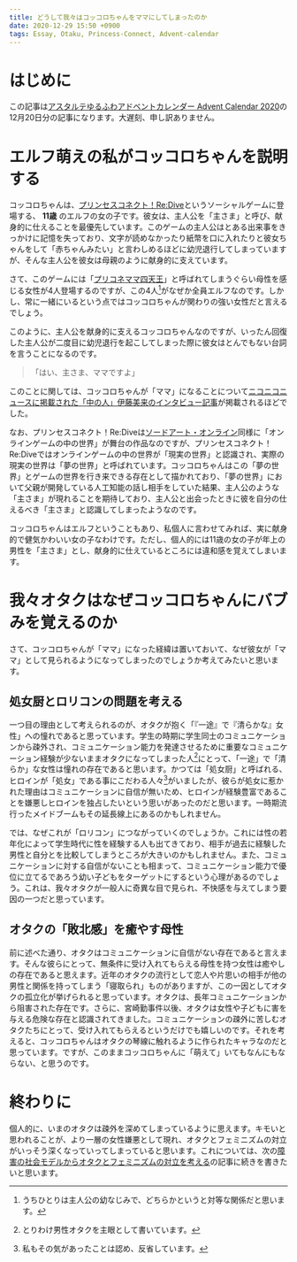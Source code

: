 ```yaml
---
title: どうして我々はコッコロちゃんをママにしてしまったのか
date: 2020-12-29 15:50 +0900
tags: Essay, Otaku, Princess-Connect, Advent-calendar
---
```


# はじめに

この記事は[アスタルテゆるふわアドベントカレンダー Advent Calendar 2020](https://adventar.org/calendars/5051)の12月20日分の記事になります。大遅刻、申し訳ありません。

# エルフ萌えの私がコッコロちゃんを説明する

コッコロちゃんは、[プリンセスコネクト！Re:Dive](https://priconne-redive.jp/)というソーシャルゲームに登場する、 **11歳** のエルフの女の子です。彼女は、主人公を「主さま」と呼び、献身的に仕えることを最優先しています。このゲームの主人公はとある出来事をきっかけに記憶を失っており、文字が読めなかったり紙幣を口に入れたりと彼女ちゃんをして「赤ちゃんみたい」と言わしめるほどに幼児退行してしまっていますが、そんな主人公を彼女は母親のように献身的に支えています。

さて、このゲームには「[プリコネママ四天王](https://dic.nicovideo.jp/a/%E3%83%97%E3%83%AA%E3%82%B3%E3%83%8D%E3%83%9E%E3%83%9E%E5%9B%9B%E5%A4%A9%E7%8E%8B)」と呼ばれてしまうぐらい母性を感じる女性が4人登場するのですが、この4人[^1]がなぜか全員エルフなのです。しかし、常に一緒にいるという点ではコッコロちゃんが関わりの強い女性だと言えるでしょう。

[^1]: うちひとりは主人公の幼なじみで、どちらかというと対等な関係だと思います。

このように、主人公を献身的に支えるコッコロちゃんなのですが、いったん回復した主人公が二度目に幼児退行を起こしてしまった際に彼女はとんでもない台詞を言うことになるのです。

> 「はい、主さま、ママですよ」

このことに関しては、コッコロちゃんが「ママ」になることについて[ニコニコニュースに掲載された「中の人」伊藤美来のインタビュー記事](https://originalnews.nico/260123)が掲載されるほどでした。

なお、プリンセスコネクト！Re:Diveは[ソードアート・オンライン](https://dengekibunko.jp/title/sao/)同様に「オンラインゲームの中の世界」が舞台の作品なのですが、プリンセスコネクト！Re:Diveではオンラインゲームの中の世界が「現実の世界」と認識され、実際の現実の世界は「夢の世界」と呼ばれています。コッコロちゃんはこの「夢の世界」とゲームの世界を行き来できる存在として描かれており、「夢の世界」において父親が開発している人工知能の話し相手をしていた結果、主人公のような「主さま」が現れることを期待しており、主人公と出会ったときに彼を自分の仕えるべき「主さま」と認識してしまったようなのです。

コッコロちゃんはエルフということもあり、私個人に言わせてみれば、実に献身的で健気かわいい女の子なわけです。ただし、個人的には11歳の女の子が年上の男性を「主さま」とし、献身的に仕えているところには違和感を覚えてしまいます。

# 我々オタクはなぜコッコロちゃんにバブみを覚えるのか

さて、コッコロちゃんが「ママ」になった経緯は置いておいて、なぜ彼女が「ママ」として見られるようになってしまったのでしょうか考えてみたいと思います。

## 処女厨とロリコンの問題を考える

一つ目の理由として考えられるのが、オタクが抱く「『一途』で『清らかな』女性」への憧れであると思っています。学生の時期に学生同士のコミュニケーションから疎外され、コミュニケーション能力を発達させるために重要なコミュニケーション経験が少ないままオタクになってしまった人[^2]にとって、「一途」で「清らか」な女性は憧れの存在であると思います。かつては「処女厨」と呼ばれる、ヒロインが「処女」である事にこだわる人々[^3]がいましたが、彼らが処女に惹かれた理由はコミュニケーションに自信が無いため、ヒロインが経験豊富であることを嫌悪しヒロインを独占したいという思いがあったのだと思います。一時期流行ったメイドブームもその延長線上にあるのかもしれません。

[^2]: とりわけ男性オタクを主眼として書いています。
[^3]: 私もその気があったことは認め、反省しています。

では、なぜこれが「ロリコン」につながっていくのでしょうか。これには性の若年化によって学生時代に性を経験する人も出てきており、相手が過去に経験した男性と自分とを比較してしまうところが大きいのかもしれません。また、コミュニケーションに対する自信がないことも相まって、コミュニケーション能力で優位に立てるであろう幼い子どもをターゲットにするという心理があるのでしょう。これは、我々オタクが一般人に奇異な目で見られ、不快感を与えてしまう要因の一つだと思っています。

## オタクの「敗北感」を癒やす母性

前に述べた通り、オタクはコミュニケーションに自信がない存在であると言えます。そんな彼らにとって、無条件に受け入れてもらえる母性を持つ女性は癒やしの存在であると思えます。近年のオタクの流行として恋人や片思いの相手が他の男性と関係を持ってしまう「寝取られ」ものがありますが、この一因としてオタクの孤立化が挙げられると思っています。オタクは、長年コミュニケーションから阻害された存在です。さらに、宮崎勤事件以後、オタクは女性や子どもに害を与える危険な存在と認識されてきました。コミュニケーションの疎外に苦しむオタクたちにとって、受け入れてもらえるというだけでも嬉しいのです。それを考えると、コッコロちゃんはオタクの琴線に触れるように作られたキャラなのだと思っています。ですが、このままコッコロちゃんに「萌えて」いてもなんにもならない、と思うのです。

# 終わりに

個人的に、いまのオタクは疎外を深めてしまっているように思えます。キモいと思われることが、より一層の女性嫌悪として現れ、オタクとフェミニズムの対立がいっそう深くなっていってしまっていると思います。これについては、次の[障害の社会モデルからオタクとフェミニズムの対立を考える](https://huideyeren.info/2021/01/07/considering-the-conflict-between-otaku-and-feminism-from-the-social-model-of-disability/)の記事に続きを書きたいと思います。